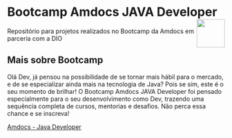 <h1>Bootcamp Amdocs JAVA Developer <img align="right" src="https://hermes.digitalinnovation.one/tracks/686d0d22-b8d6-4c33-aafb-9b9288b6aefb.png" height="65" width="65"></h1>

<p>
Repositório para projetos realizados no Bootcamp da Amdocs em parceria com a DIO
</p>



<h2>  Mais sobre Bootcamp </h2>

<p> 
 Olá Dev, já pensou na possibilidade de se tornar mais hábil para o mercado, e de se especializar ainda mais na tecnologia de Java? Pois se sim, este é o seu momento de brilhar! O Bootcamp Amdocs JAVA Developer foi pensado especialmente para o seu desenvolvimento como Dev, trazendo uma sequência completa de cursos, mentorias e desafios. Não perca essa chance e se inscreva! 
</p>
<p><a href="https://web.dio.me/track/amdocs-java-developer?tab=path"> Amdocs - Java Developer </a></p>

